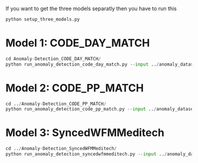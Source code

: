 If you want to get the three models separatly then you have to run this

```python
python setup_three_models.py
```
# Model 1: CODE_DAY_MATCH
```python
cd Anomaly-Detection_CODE_DAY_MATCH/
python run_anomaly_detection_code_day_match.py --input ../anomaly_dataset.csv --output results/
```
# Model 2: CODE_PP_MATCH  
```python
cd ../Anomaly-Detection_CODE_PP_MATCH/
python run_anomaly_detection_code_pp_match.py --input ../anomaly_dataset.csv --output results/
```
# Model 3: SyncedWFMMeditech
```python
cd ../Anomaly-Detection_SyncedWFMMeditech/
python run_anomaly_detection_syncedwfmmeditech.py --input ../anomaly_dataset.csv --output results/
```